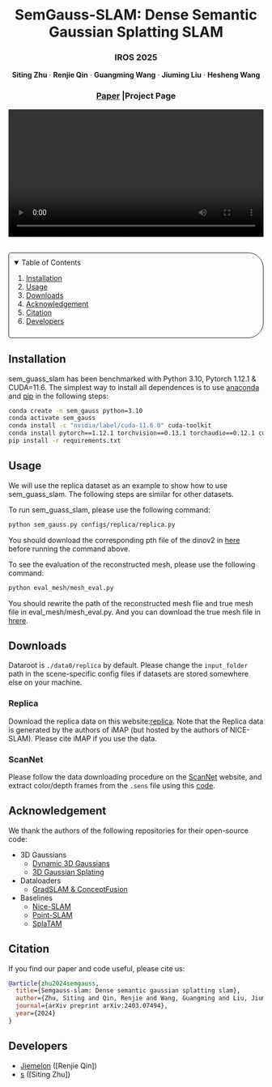 <p align="center">

  <h1 align="center">SemGauss-SLAM: Dense Semantic Gaussian Splatting SLAM</h1>
  <h3 align="center">IROS 2025</h3>
  <p align="center">
    <strong>Siting Zhu</strong></a>
    ·
    <strong>Renjie Qin</strong></a>
    ·
    <strong>Guangming Wang</strong></a>
    ·
    <strong>Jiuming Liu</strong></a>
    ·
    <strong>Hesheng Wang</strong></a>
  </p>
  <h3 align="center"><a href="https://arxiv.org/pdf/2403.07494">Paper</a> |Project Page</a></h3>
  <div align="center"></div>
</p>

<p align="center">
  <video controls width="100%">
    <source src="./mapping.mp4" type="video/mp4">
    Your browser does not support the video tag.
  </video>
</p>

<br>


<!-- TABLE OF CONTENTS -->
<details open="open" style='padding: 10px; border-radius:5px 30px 30px 5px; border-style: solid; border-width: 1px;'>
  <summary>Table of Contents</summary>
  <ol>
    <li>
      <a href="#installation">Installation</a>
    </li>
    <li>
      <a href="#usage">Usage</a>
    </li>
    <li>
      <a href="#downloads">Downloads</a>
    </li>
    <li>
      <a href="#acknowledgement">Acknowledgement</a>
    </li>
    <li>
      <a href="#citation">Citation</a>
    </li>
    <li>
      <a href="#developers">Developers</a>
    </li>
  </ol>
</details>

## Installation
sem_guass_slam has been benchmarked with Python 3.10, Pytorch 1.12.1 & CUDA=11.6.
The simplest way to install all dependences is to use [anaconda](https://www.anaconda.com/) and [pip](https://pypi.org/project/pip/) in the following steps: 

```bash
conda create -n sem_gauss python=3.10
conda activate sem_gauss
conda install -c "nvidia/label/cuda-11.6.0" cuda-toolkit
conda install pytorch==1.12.1 torchvision==0.13.1 torchaudio==0.12.1 cudatoolkit=11.6 -c pytorch -c conda-forge
pip install -r requirements.txt
```

## Usage

We will use the replica dataset as an example to show how to use sem_guass_slam. The following steps are similar for other datasets.

To run sem_guass_slam, please use the following command:
```bash
python sem_gauss.py configs/replica/replica.py
```
You should download the corresponding pth file of the dinov2 in [here](https://drive.google.com/drive/folders/1nJmYQxzT6bild9Jt8sn0oU0S6vlF60eR?usp=drive_link) before running the command above.

To see the evaluation of the reconstructed mesh, please use the following command:
```bash
python eval_mesh/mesh_eval.py
```
You should rewrite the path of the reconstructed mesh flie and true mesh file in eval_mesh/mesh_eval.py.
And you can download the true mesh file in [hrere](https://drive.google.com/drive/folders/1nJmYQxzT6bild9Jt8sn0oU0S6vlF60eR?usp=drive_link).

## Downloads

Dataroot is `./data0/replica` by default. Please change the `input_folder` path in the scene-specific config files if datasets are stored somewhere else on your machine.

### Replica

Download the replica data on this website:[replica](https://cvg-data.inf.ethz.ch/nice-slam/data). Note that the Replica data is generated by the authors of iMAP (but hosted by the authors of NICE-SLAM). Please cite iMAP if you use the data.

### ScanNet

Please follow the data downloading procedure on the [ScanNet](http://www.scan-net.org/) website, and extract color/depth frames from the `.sens` file using this [code](https://github.com/ScanNet/ScanNet/blob/master/SensReader/python/reader.py).

## Acknowledgement

We thank the authors of the following repositories for their open-source code:

- 3D Gaussians
  - [Dynamic 3D Gaussians](https://github.com/JonathonLuiten/Dynamic3DGaussians)
  - [3D Gaussian Splating](https://github.com/graphdeco-inria/gaussian-splatting)
- Dataloaders
  - [GradSLAM & ConceptFusion](https://github.com/gradslam/gradslam/tree/conceptfusion)
- Baselines
  - [Nice-SLAM](https://github.com/cvg/nice-slam)
  - [Point-SLAM](https://github.com/eriksandstroem/Point-SLAM)
  - [SplaTAM](https://github.com/spla-tam/SplaTAM)

## Citation
If you find our paper and code useful, please cite us:

```bib
@article{zhu2024semgauss,
  title={Semgauss-slam: Dense semantic gaussian splatting slam},
  author={Zhu, Siting and Qin, Renjie and Wang, Guangming and Liu, Jiuming and Wang, Hesheng},
  journal={arXiv preprint arXiv:2403.07494},
  year={2024}
}
```

## Developers
- [Jiemelon](https://github.com/Jiemelon) ([Renjie Qin])
- [s]() ([Siting Zhu])





